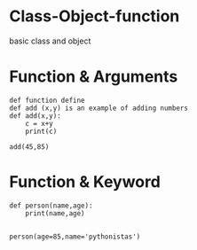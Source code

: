 # Class-Object-function
basic class and object
# Function & Arguments

    def function define
    def add (x,y) is an example of adding numbers
    def add(x,y):
        c = x+y
        print(c)

    add(45,85)

# Function & Keyword

    def person(name,age):
        print(name,age)


    person(age=85,name='pythonistas')
